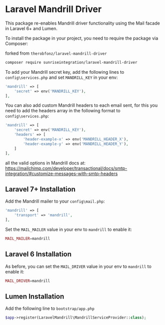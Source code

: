 # Laravel Mandrill Driver

This package re-enables Mandrill driver functionality using the Mail facade in Laravel 6+ and Lumen.

To install the package in your project, you need to require the package via Composer:

forked from `therobfonz/laravel-mandrill-driver`

```bash
composer require sunriseintegration/laravel-mandrill-driver
```

To add your Mandrill secret key, add the following lines to `config\services.php` and set `MANDRILL_KEY` in your env:

```php
'mandrill' => [
    'secret' => env('MANDRILL_KEY'),
],
```

You can also add custom Mandrill headers to each email sent, for this you need to add the headers array in the following format to `config\services.php`:

```php
'mandrill' => [
    'secret' => env('MANDRILL_KEY'),
    'headers' => [
        'header-example-x' => env('MANDRILL_HEADER_X'),
        'header-example-y' => env('MANDRILL_HEADER_Y'),
    ]
],
```
all the valid options in Mandrill docs at: https://mailchimp.com/developer/transactional/docs/smtp-integration/#customize-messages-with-smtp-headers

## Laravel 7+ Installation

Add the Mandrill mailer to your `config\mail.php`:

```php
'mandrill' => [
    'transport' => 'mandrill',
],
```

Set the `MAIL_MAILER` value in your env to `mandrill` to enable it:

```php
MAIL_MAILER=mandrill
```

## Laravel 6 Installation

As before, you can set the `MAIL_DRIVER` value in your env to `mandrill` to enable it:

```php
MAIL_DRIVER=mandrill
```

## Lumen Installation

Add the following line to `bootstrap/app.php`

```php
$app->register(LaravelMandrill\MandrillServiceProvider::class);
```